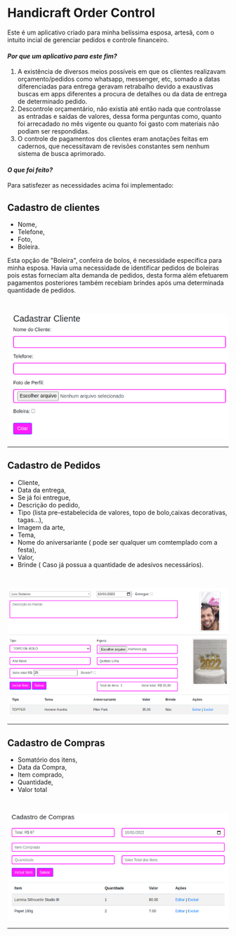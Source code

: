 # Handicraft Order Control

Este é um aplicativo criado para minha belíssima esposa, artesã, com o intuito incial de gerenciar pedidos e controle financeiro.


#### *Por que um aplicativo para este fim?*

1. A existência de diversos meios possíveis em que os clientes realizavam orçamento/pedidos como whatsapp, messenger, etc, somado a datas diferenciadas para entrega geravam retrabalho devido a exaustivas buscas em apps diferentes a procura de detalhes ou da data de entrega de determinado pedido.
2. Descontrole orçamentário, não existia até então nada que controlasse as entradas e saídas de valores, dessa forma perguntas como, quanto foi arrecadado no mês vigente ou quanto foi gasto com materiais não podiam ser respondidas.
3. O controle de pagamentos dos clientes eram anotações feitas em cadernos, que necessitavam de revisões constantes sem nenhum sistema de busca aprimorado.

#### *O que foi feito?*

Para satisfezer as necessidades acima foi implementado:


## Cadastro de clientes


* Nome,
* Telefone,
* Foto,
* Boleira. 

Esta opção de "Boleira", confeira de bolos, é necessidade específica para minha esposa. Havia uma necessidade de identificar pedidos de boleiras pois estas forneciam alta demanda de pedidos, desta forma além efetuarem pagamentos posteriores também recebiam brindes após uma determinada quantidade de pedidos.

<br>

![Cadastrode De Pedidos](readme/CadCli.png)

---


## Cadastro de Pedidos

* Cliente,
* Data da entrega,
* Se já foi entregue,
* Descrição do pedido,
* Tipo (lista pre-estabelecida de valores, topo de bolo,caixas decorativas, tagas...),
* Imagem da arte,
* Tema,
* Nome do aniversariante ( pode ser qualquer um comtemplado com a festa),
* Valor,
* Brinde ( Caso já possua a quantidade de adesivos necessários).


<br>

![Cadastrode Clientes](readme/cadOrder.png)

---

## Cadastro de Compras

* Somatório dos itens,
* Data da Compra,
* Item comprado,
* Quantidade,
* Valor total
<br>

![Cadastrode Clientes](readme/cadCompras.png)

---


